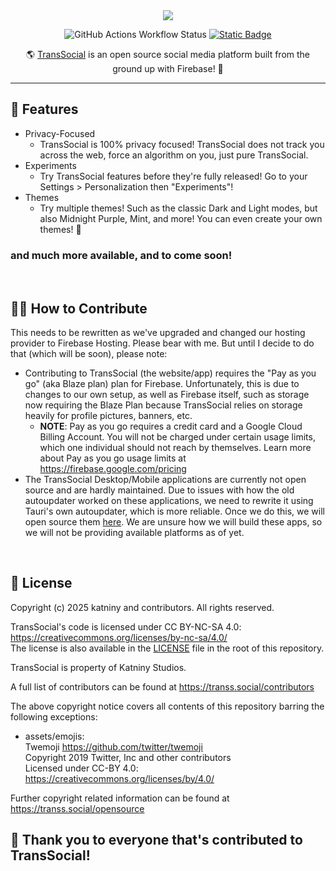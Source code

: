 <div align="center">
   <img src="https://transs.social/assets/imgs/All_transparent.png" />
   
   ![GitHub Actions Workflow Status](https://img.shields.io/github/actions/workflow/status/katniny/transsocial/firebase-hosting-merge.yml) <a href="/LICENSE"><img alt="Static Badge" src="https://img.shields.io/badge/license-CC BY–NC–SA 4.0-blue"></a>
</a>

🌎 <a href="https://transs.social/" target="_blank">TransSocial</a> is an open source social media platform built from the ground up with Firebase! 🚀
</div>


--- 

## 🚀 Features
- Privacy-Focused
   - TransSocial is 100% privacy focused! TransSocial does not track you across the web, force an algorithm on you, just pure TransSocial.
- Experiments
   - Try TransSocial features before they're fully released! Go to your Settings > Personalization then "Experiments"!
- Themes
   - Try multiple themes! Such as the classic Dark and Light modes, but also Midnight Purple, Mint, and more! You can even create your own themes! 🎨
### and much more available, and to come soon!

<br />

## 🧑‍💻 How to Contribute
This needs to be rewritten as we've upgraded and changed our hosting provider to Firebase Hosting. Please bear with me.
But until I decide to do that (which will be soon), please note:
- Contributing to TransSocial (the website/app) requires the "Pay as you go" (aka Blaze plan) plan for Firebase. Unfortunately, this is due to changes to our own setup, as well as Firebase itself, such as storage now requiring the Blaze Plan because TransSocial relies on storage heavily for profile pictures, banners, etc.
   - **NOTE**: Pay as you go requires a credit card and a Google Cloud Billing Account. You will not be charged under certain usage limits, which one individual should not reach by themselves. Learn more about Pay as you go usage limits at https://firebase.google.com/pricing
- The TransSocial Desktop/Mobile applications are currently not open source and are hardly maintained. Due to issues with how the old autoupdater worked on these applications, we need to rewrite it using Tauri's own autoupdater, which is more reliable. Once we do this, we will open source them <a href="/app">here</a>. We are unsure how we will build these apps, so we will not be providing available platforms as of yet.

<br />

## 📃 License
Copyright (c) 2025 katniny and contributors. All rights reserved.

TransSocial's code is licensed under CC BY-NC-SA 4.0: <https://creativecommons.org/licenses/by-nc-sa/4.0/>\
The license is also available in the [LICENSE](/LICENSE) file in the root of this repository.

TransSocial is property of Katniny Studios.

A full list of contributors can be found at <https://transs.social/contributors>

The above copyright notice covers all contents of this repository barring the following exceptions:
- assets/emojis:\
  Twemoji <https://github.com/twitter/twemoji>\
  Copyright 2019 Twitter, Inc and other contributors\
  Licensed under CC-BY 4.0: <https://creativecommons.org/licenses/by/4.0/>

Further copyright related information can be found at <https://transs.social/opensource>

## 🙌 Thank you to everyone that's contributed to TransSocial!